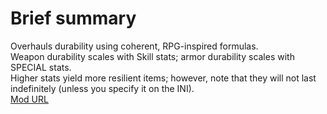 # Brief summary  
Overhauls durability using coherent, RPG-inspired formulas.  
Weapon durability scales with Skill stats; armor durability scales with SPECIAL stats.  
Higher stats yield more resilient items; however, note that they will not last indefinitely (unless you specify it on the INI).  
[Mod URL](https://www.nexusmods.com/fallout3/mods/26417)